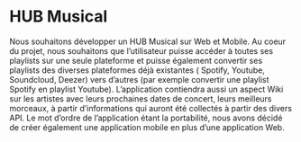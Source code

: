 HUB Musical
========================

Nous souhaitons développer un HUB Musical sur Web et Mobile. Au coeur du projet, nous souhaitons que l’utilisateur puisse accéder à toutes ses playlists sur une seule plateforme et puisse également convertir ses playlists des diverses plateformes déjà existantes ( Spotify, Youtube, Soundcloud, Deezer) vers d’autres (par exemple convertir une playlist Spotify en playlist Youtube). L’application contiendra aussi un aspect Wiki sur les artistes avec leurs prochaines dates de concert, leurs meilleurs morceaux, à partir d’informations qui auront été collectés à partir des divers API. Le mot d’ordre de l’application étant la portabilité, nous avons décidé de créer également une application mobile en plus d’une application Web.

